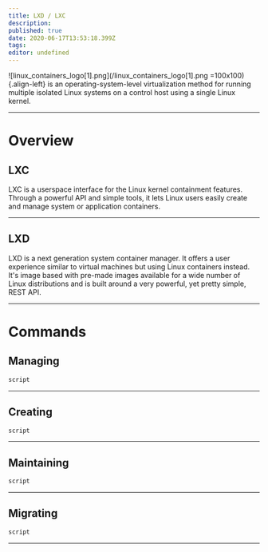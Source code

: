 ```yaml
---
title: LXD / LXC
description: 
published: true
date: 2020-06-17T13:53:18.399Z
tags: 
editor: undefined
---
```


![linux_containers_logo[1].png](/linux_containers_logo[1].png =100x100){.align-left}
is an operating-system-level virtualization method
for running multiple isolated Linux systems on a control host using a single Linux kernel.

---

# Overview
## LXC
LXC is a userspace interface for the Linux kernel containment features.
Through a powerful API and simple tools, it lets Linux users easily create and manage system or application containers.

---

## LXD
LXD is a next generation system container manager. It offers a user experience similar to virtual machines but using Linux containers instead.
It's image based with pre-made images available for a wide number of Linux distributions and is built around a very powerful, yet pretty simple, REST API.

---

# Commands
## Managing
```bash
script
```
---

## Creating
```bash
script
```
---

## Maintaining
```bash
script
```
---

## Migrating
```bash
script
```

---